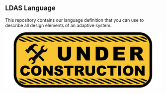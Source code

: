 LDAS Language
-------------

This repository contains our language definition that you can use to describe all design elements of an adaptive system.

![](gitImg/underConstruction.png)